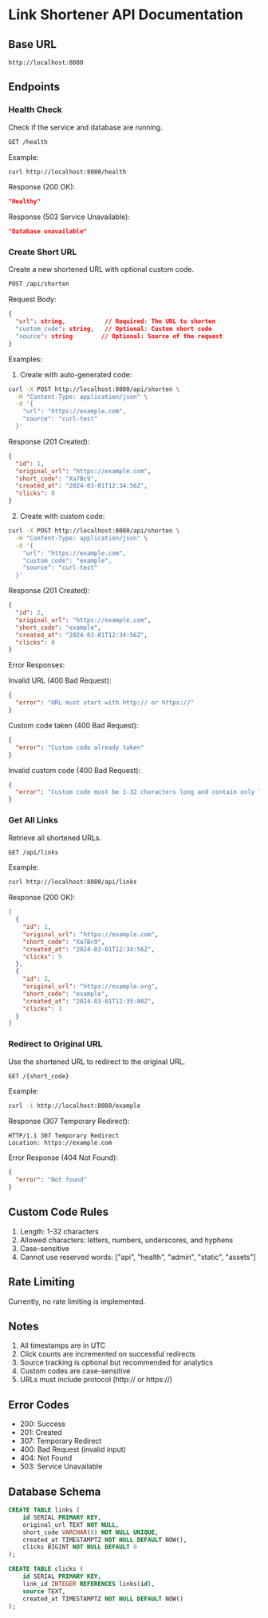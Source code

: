 # Link Shortener API Documentation

## Base URL
`http://localhost:8080`

## Endpoints

### Health Check
Check if the service and database are running.

```bash
GET /health
```

Example:
```bash
curl http://localhost:8080/health
```

Response (200 OK):
```json
"Healthy"
```

Response (503 Service Unavailable):
```json
"Database unavailable"
```

### Create Short URL
Create a new shortened URL with optional custom code.

```bash
POST /api/shorten
```

Request Body:
```json
{
  "url": string,           // Required: The URL to shorten
  "custom_code": string,   // Optional: Custom short code
  "source": string        // Optional: Source of the request
}
```

Examples:

1. Create with auto-generated code:
```bash
curl -X POST http://localhost:8080/api/shorten \
  -H "Content-Type: application/json" \
  -d '{
    "url": "https://example.com",
    "source": "curl-test"
  }'
```

Response (201 Created):
```json
{
  "id": 1,
  "original_url": "https://example.com",
  "short_code": "Xa7Bc9",
  "created_at": "2024-03-01T12:34:56Z",
  "clicks": 0
}
```

2. Create with custom code:
```bash
curl -X POST http://localhost:8080/api/shorten \
  -H "Content-Type: application/json" \
  -d '{
    "url": "https://example.com",
    "custom_code": "example",
    "source": "curl-test"
  }'
```

Response (201 Created):
```json
{
  "id": 2,
  "original_url": "https://example.com",
  "short_code": "example",
  "created_at": "2024-03-01T12:34:56Z",
  "clicks": 0
}
```

Error Responses:

Invalid URL (400 Bad Request):
```json
{
  "error": "URL must start with http:// or https://"
}
```

Custom code taken (400 Bad Request):
```json
{
  "error": "Custom code already taken"
}
```

Invalid custom code (400 Bad Request):
```json
{
  "error": "Custom code must be 1-32 characters long and contain only letters, numbers, underscores, and hyphens"
}
```

### Get All Links
Retrieve all shortened URLs.

```bash
GET /api/links
```

Example:
```bash
curl http://localhost:8080/api/links
```

Response (200 OK):
```json
[
  {
    "id": 1,
    "original_url": "https://example.com",
    "short_code": "Xa7Bc9",
    "created_at": "2024-03-01T12:34:56Z",
    "clicks": 5
  },
  {
    "id": 2,
    "original_url": "https://example.org",
    "short_code": "example",
    "created_at": "2024-03-01T12:35:00Z",
    "clicks": 3
  }
]
```

### Redirect to Original URL
Use the shortened URL to redirect to the original URL.

```bash
GET /{short_code}
```

Example:
```bash
curl -i http://localhost:8080/example
```

Response (307 Temporary Redirect):
```http
HTTP/1.1 307 Temporary Redirect
Location: https://example.com
```

Error Response (404 Not Found):
```json
{
  "error": "Not found"
}
```

## Custom Code Rules

1. Length: 1-32 characters
2. Allowed characters: letters, numbers, underscores, and hyphens
3. Case-sensitive
4. Cannot use reserved words: ["api", "health", "admin", "static", "assets"]

## Rate Limiting

Currently, no rate limiting is implemented.

## Notes

1. All timestamps are in UTC
2. Click counts are incremented on successful redirects
3. Source tracking is optional but recommended for analytics
4. Custom codes are case-sensitive
5. URLs must include protocol (http:// or https://)

## Error Codes

- 200: Success
- 201: Created
- 307: Temporary Redirect
- 400: Bad Request (invalid input)
- 404: Not Found
- 503: Service Unavailable

## Database Schema

```sql
CREATE TABLE links (
    id SERIAL PRIMARY KEY,
    original_url TEXT NOT NULL,
    short_code VARCHAR(8) NOT NULL UNIQUE,
    created_at TIMESTAMPTZ NOT NULL DEFAULT NOW(),
    clicks BIGINT NOT NULL DEFAULT 0
);

CREATE TABLE clicks (
    id SERIAL PRIMARY KEY,
    link_id INTEGER REFERENCES links(id),
    source TEXT,
    created_at TIMESTAMPTZ NOT NULL DEFAULT NOW()
);
```
